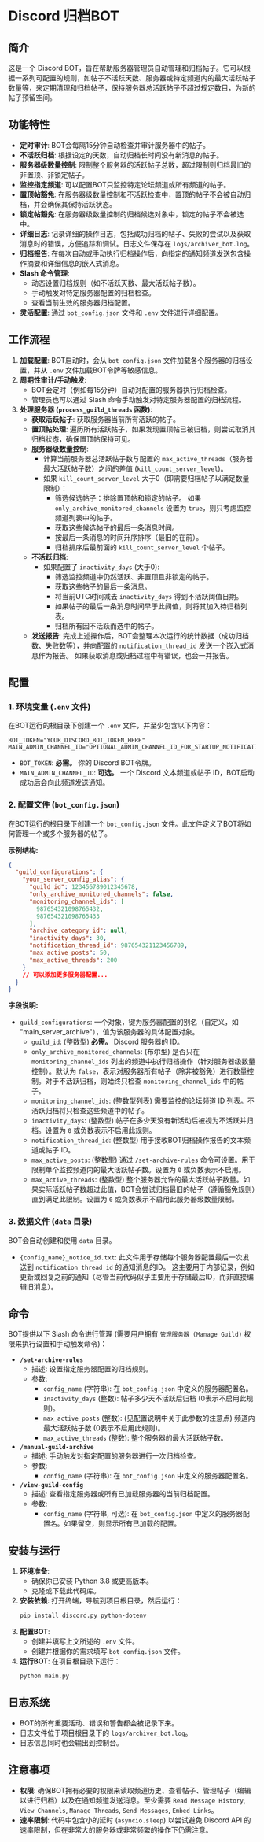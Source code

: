 # Discord 归档BOT

## 简介

这是一个 Discord BOT，旨在帮助服务器管理员自动管理和归档帖子。它可以根据一系列可配置的规则，如帖子不活跃天数、服务器或特定频道内的最大活跃帖子数量等，来定期清理和归档帖子，保持服务器总活跃帖子不超过规定数目，为新的帖子预留空间。

## 功能特性

* **定时审计**: BOT会每隔15分钟自动检查并审计服务器中的帖子。
* **不活跃归档**: 根据设定的天数，自动归档长时间没有新消息的帖子。
* **服务器级数量控制**: 限制整个服务器的活跃帖子总数，超过限制则归档最旧的非置顶、非锁定帖子。
* **监控指定频道**: 可以配置BOT只监控特定论坛频道或所有频道的帖子。
* **置顶帖豁免**: 在服务器级数量控制和不活跃检查中，置顶的帖子不会被自动归档，并会确保其保持活跃状态。
* **锁定帖豁免**: 在服务器级数量控制的归档候选对象中，锁定的帖子不会被选中。
* **详细日志**: 记录详细的操作日志，包括成功归档的帖子、失败的尝试以及获取消息时的错误，方便追踪和调试。日志文件保存在 `logs/archiver_bot.log`。
* **归档报告**: 在每次自动或手动执行归档操作后，向指定的通知频道发送包含操作摘要和详细信息的嵌入式消息。
* **Slash 命令管理**:
    * 动态设置归档规则（如不活跃天数、最大活跃帖子数）。
    * 手动触发对特定服务器配置的归档检查。
    * 查看当前生效的服务器归档配置。
* **灵活配置**: 通过 `bot_config.json` 文件和 `.env` 文件进行详细配置。

## 工作流程

1.  **加载配置**: BOT启动时，会从 `bot_config.json` 文件加载各个服务器的归档设置，并从 `.env` 文件加载BOT令牌等敏感信息。
2.  **周期性审计/手动触发**:
    * BOT会定时（例如每15分钟）自动对配置的服务器执行归档检查。
    * 管理员也可以通过 Slash 命令手动触发对特定服务器配置的归档流程。
3.  **处理服务器 (`process_guild_threads` 函数)**:
    * **获取活跃帖子**: 获取服务器当前所有活跃的帖子。
    * **置顶帖处理**: 遍历所有活跃帖子，如果发现置顶帖已被归档，则尝试取消其归档状态，确保置顶帖保持可见。
    * **服务器级数量控制**:
        * 计算当前服务器总活跃帖子数与配置的 `max_active_threads`（服务器最大活跃帖子数）之间的差值 (`kill_count_server_level`)。
        * 如果 `kill_count_server_level` 大于0（即需要归档帖子以满足数量限制）：
            * 筛选候选帖子：排除置顶帖和锁定的帖子。 如果 `only_archive_monitored_channels` 设置为 `true`，则只考虑监控频道列表中的帖子。
            * 获取这些候选帖子的最后一条消息时间。
            * 按最后一条消息的时间升序排序（最旧的在前）。
            * 归档排序后最前面的 `kill_count_server_level` 个帖子。
    * **不活跃归档**:
        * 如果配置了 `inactivity_days` (大于0):
            * 筛选监控频道中仍然活跃、非置顶且非锁定的帖子。
            * 获取这些帖子的最后一条消息。
            * 将当前UTC时间减去 `inactivity_days` 得到不活跃阈值日期。
            * 如果帖子的最后一条消息时间早于此阈值，则将其加入待归档列表。
            * 归档所有因不活跃而选中的帖子。
    * **发送报告**: 完成上述操作后，BOT会整理本次运行的统计数据（成功归档数、失败数等），并向配置的 `notification_thread_id` 发送一个嵌入式消息作为报告。 如果获取消息或归档过程中有错误，也会一并报告。

## 配置

### 1. 环境变量 (`.env` 文件)

在BOT运行的根目录下创建一个 `.env` 文件，并至少包含以下内容：

```env
BOT_TOKEN="YOUR_DISCORD_BOT_TOKEN_HERE"
MAIN_ADMIN_CHANNEL_ID="OPTIONAL_ADMIN_CHANNEL_ID_FOR_STARTUP_NOTIFICATIONS"
```

* `BOT_TOKEN`: **必需。** 你的 Discord BOT令牌。
* `MAIN_ADMIN_CHANNEL_ID`: **可选。** 一个 Discord 文本频道或帖子 ID，BOT启动成功后会向此频道发送通知。

### 2. 配置文件 (`bot_config.json`)

在BOT运行的根目录下创建一个 `bot_config.json` 文件。此文件定义了BOT将如何管理一个或多个服务器的帖子。

**示例结构:**

```json
{
  "guild_configurations": {
    "your_server_config_alias": {
      "guild_id": 123456789012345678,
      "only_archive_monitored_channels": false,
      "monitoring_channel_ids": [
        987654321098765432,
        987654321098765433
      ],
      "archive_category_id": null,
      "inactivity_days": 30,
      "notification_thread_id": 987654321123456789,
      "max_active_posts": 50,
      "max_active_threads": 200
    }
    // 可以添加更多服务器配置...
  }
}
```

**字段说明:**

* `guild_configurations`: 一个对象，键为服务器配置的别名（自定义，如 "main_server_archive"），值为该服务器的具体配置对象。
    * `guild_id`: (整数型) **必需。** Discord 服务器的 ID。
    * `only_archive_monitored_channels`: (布尔型) 是否只在 `monitoring_channel_ids` 列出的频道中执行归档操作（针对服务器级数量控制）。默认为 `false`，表示对服务器所有帖子（除非被豁免）进行数量控制。对于不活跃归档，则始终只检查 `monitoring_channel_ids` 中的帖子。
    * `monitoring_channel_ids`: (整数型列表) 需要监控的论坛频道 ID 列表。不活跃归档将只检查这些频道中的帖子。
    * `inactivity_days`: (整数型) 帖子在多少天没有新活动后被视为不活跃并归档。设置为 `0` 或负数表示不启用此规则。
    * `notification_thread_id`: (整数型) 用于接收BOT归档操作报告的文本频道或帖子 ID。
    * `max_active_posts`: (整数型) 通过 `/set-archive-rules` 命令可设置。用于限制单个监控频道内的最大活跃帖子数。设置为 `0` 或负数表示不启用。
    * `max_active_threads`: (整数型) 整个服务器允许的最大活跃帖子数量。如果实际活跃帖子数超过此值，BOT会尝试归档最旧的帖子（遵循豁免规则）直到满足此限制。设置为 `0` 或负数表示不启用此服务器级数量限制。

### 3. 数据文件 (`data` 目录)

BOT会自动创建和使用 `data` 目录。

* `{config_name}_notice_id.txt`: 此文件用于存储每个服务器配置最后一次发送到 `notification_thread_id` 的通知消息的ID。 这主要用于内部记录，例如更新或回复之前的通知（尽管当前代码似乎主要用于存储最后ID，而非直接编辑旧消息）。

## 命令

BOT提供以下 Slash 命令进行管理 (需要用户拥有 `管理服务器 (Manage Guild)` 权限来执行设置和手动触发命令)：

* **`/set-archive-rules`**
    * 描述: 设置指定服务器配置的归档规则。
    * 参数:
        * `config_name` (字符串): 在 `bot_config.json` 中定义的服务器配置名。
        * `inactivity_days` (整数): 帖子多少天不活跃后归档 (0表示不启用此规则)。
        * `max_active_posts` (整数): (见配置说明中关于此参数的注意点) 频道内最大活跃帖子数 (0表示不启用此规则)。
        * `max_active_threads` (整数): 整个服务器的最大活跃帖子数。
* **`/manual-guild-archive`**
    * 描述: 手动触发对指定配置的服务器进行一次归档检查。
    * 参数:
        * `config_name` (字符串): 在 `bot_config.json` 中定义的服务器配置名。
* **`/view-guild-config`**
    * 描述: 查看指定服务器或所有已加载服务器的当前归档配置。
    * 参数:
        * `config_name` (字符串, 可选): 在 `bot_config.json` 中定义的服务器配置名。如果留空，则显示所有已加载的配置。

## 安装与运行

1.  **环境准备**:
    * 确保你已安装 Python 3.8 或更高版本。
    * 克隆或下载此代码库。
2.  **安装依赖**:
    打开终端，导航到项目根目录，然后运行：
    ```bash
    pip install discord.py python-dotenv
    ```
3.  **配置BOT**:
    * 创建并填写上文所述的 `.env` 文件。
    * 创建并根据你的需求填写 `bot_config.json` 文件。
4.  **运行BOT**:
    在项目根目录下运行：
    ```bash
    python main.py
    ```
   

## 日志系统

* BOT的所有重要活动、错误和警告都会被记录下来。
* 日志文件位于项目根目录下的 `logs/archiver_bot.log`。
* 日志信息同时也会输出到控制台。

## 注意事项

* **权限**: 确保BOT拥有必要的权限来读取频道历史、查看帖子、管理帖子（编辑以进行归档）以及在通知频道发送消息。至少需要 `Read Message History`, `View Channels`, `Manage Threads`, `Send Messages`, `Embed Links`。
* **速率限制**: 代码中包含小的延时 (`asyncio.sleep`) 以尝试避免 Discord API 的速率限制，但在非常大的服务器或非常频繁的操作下仍需注意。
